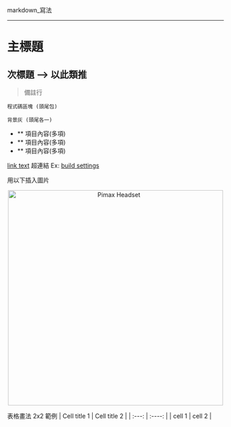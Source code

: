 markdown_寫法

---

# 主標題
## 次標題 --> 以此類推

> 備註行

``` 程式碼區塊 (頭尾包) ```

` 背景灰 (頭尾各一) `

* ** 項目內容(多項)
* ** 項目內容(多項)
* ** 項目內容(多項)

[link text](path/to/file) 超連結
Ex:
[build settings](/docs/building-pimax-exe.md)

用以下插入圖片
<p align="center">
  <img alt="Pimax Headset" width="500px" src="/docs/assets/ExampleProject.png">
</p>

表格畫法 2x2 範例
| Cell title 1 | Cell title 2 |
| :---: | :----: |
| cell 1 | cell 2 |
